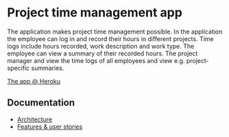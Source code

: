 # Project time management app
The application makes project time management possible. In the application the employee can log in and record their hours in different projects. Time logs include hours recorded, work description and work type. The employee can view a summary of their recorded hours. The project manager and view the time logs of all employees and view e.g. project-specific summaries.

[The app @ Heroku](https://project-time-mgmt.herokuapp.com/)

## Documentation
* [Architecture](https://github.com/emmalait/project-time-mgmt/blob/master/documentation/architecture.md)
* [Features & user stories](https://github.com/emmalait/project-time-mgmt/blob/master/documentation/features.md)
